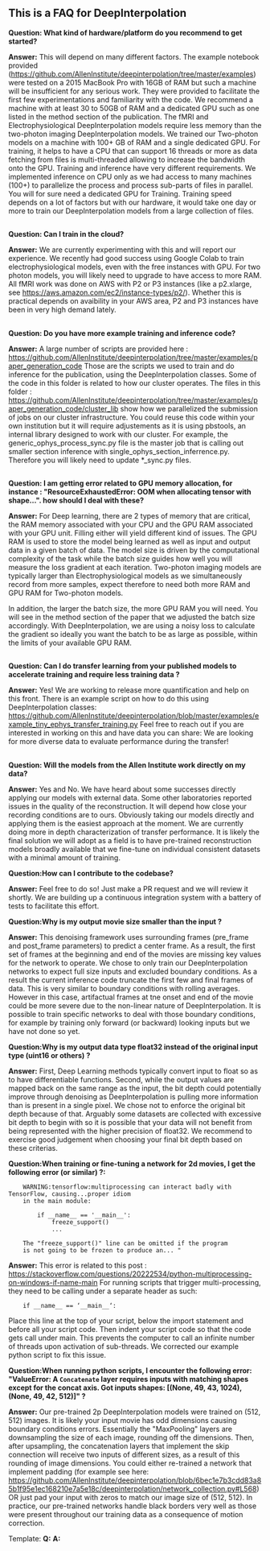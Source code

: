 ## This is a FAQ for DeepInterpolation

**Question: What kind of hardware/platform do you recommend to get started?**

**Answer:** This will depend on many different factors. The example notebook provided (https://github.com/AllenInstitute/deepinterpolation/tree/master/examples) were tested on a 2015 MacBook Pro with 16GB of RAM but such a machine will be insufficient for any serious work. They were provided to facilitate the first few experimentations and familiarity with the code. We recommend a machine with at least 30 to 50GB of RAM and a dedicated GPU such as one listed in the method section of the publication. The fMRI and Electrophysiological DeepInterpolation models require less memory than the two-photon imaging DeepInterpolation models. We trained our Two-photon models on a machine with 100+ GB of RAM and a single dedicated GPU. For training, it helps to have a CPU that can support 16 threads or more as data fetching from files is multi-threaded allowing to increase the bandwidth onto the GPU. Training and inference have very different requirements. We implemented inference on CPU only as we had access to many machines (100+) to parallelize the process and process sub-parts of files in parallel. You will for sure need a dedicated GPU for Training. Training speed depends on a lot of factors but with our hardware, it would take one day or more to train our DeepInterpolation models from a large collection of files.   

##

**Question: Can I train in the cloud?**

**Answer:** We are currently experimenting with this and will report our experience. We recently had good success using Google Colab to train electrophysiological models, even with the free instances with GPU. For two photon models, you will likely need to upgrade to have access to more RAM. All fMRI work was done on AWS with P2 or P3 instances (like a p2.xlarge, see https://aws.amazon.com/ec2/instance-types/p2/). Whether this is practical depends on avaibility in your AWS area, P2 and P3 instances have been in very high demand lately. 

##

**Question: Do you have more example training and inference code?**

**Answer:** A large number of scripts are provided here : https://github.com/AllenInstitute/deepinterpolation/tree/master/examples/paper_generation_code
Those are the scripts we used to train and do inference for the publication, using the DeepInterpolation classes. Some of the code in this folder is related to how our cluster operates. 
The files in this folder : https://github.com/AllenInstitute/deepinterpolation/tree/master/examples/paper_generation_code/cluster_lib
show how we parallelized the submission of jobs on our cluster infrastructure. You could reuse this code within your own institution but it will require adjustements as it is using pbstools, an internal library designed to work with our cluster. For example, the generic_ophys_process_sync.py file is the master job that is calling out smaller section inference with single_ophys_section_inferrence.py. Therefore you will likely need to update *_sync.py files. 

##
**Question: I am getting error related to GPU memory allocation, for instance : "ResourceExhaustedError: OOM when allocating tensor with shape...".
how should I deal with these?**

**Answer:** For Deep learning, there are 2 types of memory that are critical, the RAM memory associated with your CPU and the GPU RAM associated with your GPU unit. Filling either will yield different kind of issues. The GPU RAM is used to store the model being learned as well as input and output data in a given batch of data. The model size is driven by the computational complexity of the task while the batch size guides how well you will measure the loss gradient at each iteration. Two-photon imaging models are typically larger than Electrophysiological models as we simultaneously record from more samples, expect therefore to need both more RAM and GPU RAM for Two-photon models. 

In addition, the larger the batch size, the more GPU RAM you will need. You will see in the method section of the paper that we adjusted the batch size accordingly. With DeepInterpolation, we are using a noisy loss to calculate the gradient so ideally you want the batch to be as large as possible, within the limits of your available GPU RAM. 

##

**Question: Can I do transfer learning from your published models to accelerate training and require less training data ?**

**Answer:** Yes! We are working to release more quantification and help on this front. There is an example script on how to do this using DeepInterpolation classes: 
https://github.com/AllenInstitute/deepinterpolation/blob/master/examples/example_tiny_ephys_transfer_training.py
Feel free to reach out if you are interested in working on this and have data you can share: We are looking for more diverse data to evaluate performance during the transfer!

##

**Question: Will the models from the Allen Institute work directly on my data?**

**Answer:** Yes and No. We have heard about some successes directly applying our models with external data. Some other laboratories reported issues in the quality of the reconstruction. It will depend how close your recording conditions are to ours. Obviously taking our models directly and applying them is the easiest approach at the moment. We are currently doing more in depth characterization of transfer performance. It is likely the final solution we will adopt as a field is to have pre-trained reconstruction models broadly available that we fine-tune on individual consistent datasets with a minimal amount of training. 

**Question:How can I contribute to the codebase?**

**Answer:** Feel free to do so! Just make a PR request and we will review it shortly. We are building up a continuous integration system with a battery of tests to facilitate this effort.  

**Question:Why is my output movie size smaller than the input ?**

**Answer:** This denoising framework uses surrounding frames (pre_frame and post_frame parameters) to predict a center frame. As a result, the first set of frames at the beginning and end of the movies are missing key values for the network to operate. We chose to only train our DeepInterpolation networks to expect full size inputs and excluded boundary conditions. As a result the current inference code truncate the first few and final frames of data. This is very similar to boundary conditions with rolling averages. However in this case, artifactual frames at tne onset and end of the movie could be more severe due to the non-linear nature of DeepInterpolation. 
It is possible to train specific networks to deal with those boundary conditions, for example by training only forward (or backward) looking inputs but we have not done so yet.

**Question:Why is my output data type float32 instead of the original input type (uint16 or others) ?**

**Answer:** First, Deep Learning methods typically convert input to float so as to have differentiable functions. Second, while the output values are mapped back on the same range as the input, the bit depth could potentially improve through denoising as DeepInterpolation is pulling more information than is present in a single pixel. We chose not to enforce the original bit depth because of that. Arguably some datasets are collected with excessive bit depth to begin with so it is possible that your data will not benefit from being represented with the higher precision of float32. We recommend to exercise good judgement when choosing your final bit depth based on these criterias. 

**Question:When training or fine-tuning a network for 2d movies, I get the following error (or similar) ?:** 

        WARNING:tensorflow:multiprocessing can interact badly with TensorFlow, causing...proper idiom
        in the main module:

            if __name__ == '__main__':
                freeze_support()
                ...

        The "freeze_support()" line can be omitted if the program
        is not going to be frozen to produce an... " 

**Answer:** This error is related to this post : https://stackoverflow.com/questions/20222534/python-multiprocessing-on-windows-if-name-main
For running scripts that trigger multi-processing, they need to be calling under a separate header as such: 

        if __name__ == ‘__main__‘:

Place this line at the top of your script, below the import statement and before all your script code. Then indent your script code so that the code gets call under main. This prevents the computer to call an infinite number of threads upon activation of sub-threads. We corrected our example python script to fix this issue. 

**Question:When running python scripts, I encounter the following error: 
"ValueError: A `Concatenate` layer requires inputs with matching shapes except for the concat axis. Got inputs shapes: [(None, 49, 43, 1024), (None, 49, 42, 512)]" 
?**

**Answer:** Our pre-trained 2p DeepInterpolation models were trained on (512, 512) images. It is likely your input movie has odd dimensions causing boundary conditions errors. Essentially the "MaxPooling" layers are downsampling the size of each image, rounding off the dimensions. Then, after upsampling, the concatenation layers that implement the skip connection will receive two inputs of different sizes, as a result of this rounding of image dimensions.  You could either re-trained a network that implement padding (for example see here: https://github.com/AllenInstitute/deepinterpolation/blob/6bec1e7b3cdd83a85b1f95e1ec168210e7a5e18c/deepinterpolation/network_collection.py#L568) OR just pad your input with zeros to match our image size of (512, 512). In practice, our pre-trained networks handle black borders very well as those were present throughout our training data as a consequence of motion correction.

Template:
**Q:**
**A:**
##

